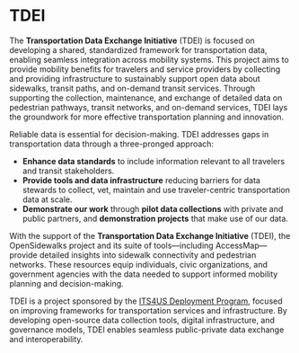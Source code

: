 # TDEI

The **Transportation Data Exchange Initiative** (TDEI) is focused on developing a shared, standardized framework for transportation data, enabling seamless integration across mobility systems. This project aims to provide mobility benefits for travelers and service providers by collecting and providing infrastructure to sustainably support open data about sidewalks, transit paths, and on-demand transit services. Through supporting the collection, maintenance, and exchange of detailed data on pedestrian pathways, transit networks, and on-demand services, TDEI lays the groundwork for more effective transportation planning and innovation.

Reliable data is essential for decision-making. TDEI addresses gaps in transportation data through a three-pronged approach:

- **Enhance data standards** to include information relevant to all travelers and transit stakeholders.
- **Provide tools and data infrastructure** reducing barriers for data stewards to collect, vet, maintain and use traveler-centric transportation data at scale.
- **Demonstrate our work** through **pilot data collections** with private and public partners, and **demonstration projects** that make use of our data.

With the support of the **Transportation Data Exchange Initiative** (TDEI), the OpenSidewalks project and its suite of tools—including AccessMap—provide detailed insights into sidewalk connectivity and pedestrian networks. These resources equip individuals, civic organizations, and government agencies with the data needed to support informed mobility planning and decision-making.

TDEI is a project sponsored by the [ITS4US Deployment Program](https://www.its.dot.gov/its4us/index.htm), focused on improving frameworks for transportation services and infrastructure. By developing open-source data collection tools, digital infrastructure, and governance models, TDEI enables seamless public-private data exchange and interoperability.
